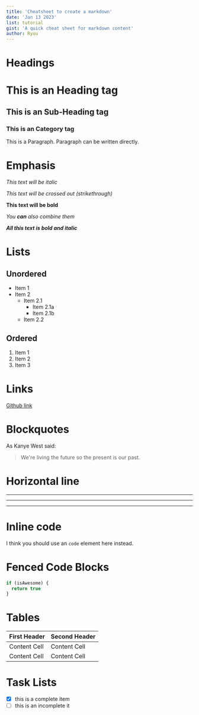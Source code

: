 ```yaml
---
title: 'Cheatsheet to create a markdown'
date: 'Jan 13 2023'
list: tutorial
gist: 'A quick cheat sheet for markdown content'
author: Ryuu
---
```


# Headings 
# This is an Heading tag
## This is an Sub-Heading tag 
### This is an Category tag  
This is a Paragraph. Paragraph can be written directly. 
  
# Emphasis
*This text will be italic*

_This text will be crossed out (strikethrough)_

**This text will be bold**

_You **can** also combine them_

***All this text is bold and italic***

# Lists
## Unordered
- Item 1
- Item 2
  - Item 2.1
    - Item 2.1a
    - Item 2.1b
  - Item 2.2


## Ordered
1. Item 1
2. Item 2
3. Item 3

# Links 
[Github link](https://github.com)

# Blockquotes
As Kanye West said:
> We're living the future so the present is our past.

# Horizontal line
---
-----
---------

# Inline code
I think you should use an `code` element here instead.

# Fenced Code Blocks 
```javascript
if (isAwesome) {
  return true
}
```

# Tables 
| First Header  | Second Header |
| ------------- | ------------- |
| Content Cell  | Content Cell  |
| Content Cell  | Content Cell  |

# Task Lists
-[x] this is a complete item 
-[ ] this is an incomplete it
